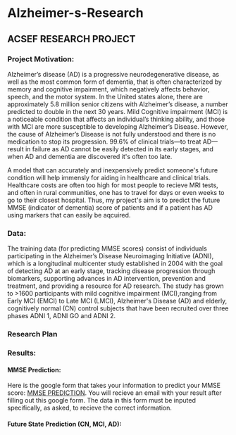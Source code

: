 # Alzheimer-s-Research
## ACSEF RESEARCH PROJECT 

### Project Motivation: 

Alzheimer’s disease (AD) is a progressive neurodegenerative disease, as well as the most common form of dementia, that is often characterized by memory and cognitive impairment, which negatively affects behavior, speech, and the motor system. In the United states alone, there are approximately 5.8 million senior citizens with Alzheimer’s disease, a number predicted to double in the next 30 years. Mild Cognitive impairment (MCI) is a noticeable condition that affects an individual’s thinking ability, and those with MCI are more susceptible to developing Alzheimer’s Disease. However, the cause of Alzheimer’s Disease is not fully understood and there is no medication to stop its progression. 99.6% of clinical trials—to treat AD—result in failure as AD cannot be easily detected in its early stages, and when AD and dementia are discovered it's often too late. 

A model that can accurately and inexpensively predict someone's future condition will help immensly for aiding in healthcare and clinical trials. Healthcare costs are often too high for most people to recieve MRI tests, and often in rural communities, one has to travel for days or even weeks to go to their closest hospital. Thus, my project's aim is to predict the future MMSE (indicator of dementia) score of patients and if a patient has AD using markers that can easily be aqcuired. 

### Data:

The training data (for predicting MMSE scores) consist of individuals participating in the Alzheimer’s Disease Neuroimaging Initiative (ADNI), which is a longitudinal multicenter study established in 2004 with the goal of detecting AD at an early stage, tracking disease progression through biomarkers, supporting advances in AD intervention, prevention and treatment, and providing a resource for AD research. The study has grown to >1600 participants with mild cognitive impairment (MCI),ranging from Early MCI (EMCI) to Late MCI (LMCI), Alzheimer's Disease (AD) and elderly, cognitively normal (CN) control subjects that have been recruited over three phases ADNI 1, ADNI GO and ADNI 2.

### Research Plan


### Results: 

#### MMSE Prediction: 

Here is the google form that takes your information to predict your MMSE score: [MMSE PREDICTION](https://docs.google.com/forms/d/e/1FAIpQLSfKuRvqtKkMWoycQKUdDfc7HM-Ni73XON573PxgY9RiNIYidw/viewform?vc=0&c=0&w=1&flr=0). You will recieve an email with your result after filling out this google form. The data in this form must be inputed specifically, as asked, to recieve the correct information. 

#### Future State Prediction (CN, MCI, AD): 
